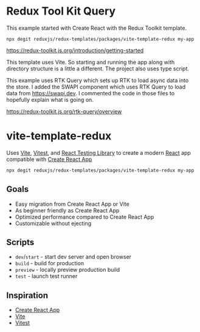 # Redux Tool Kit Query 

This example started with Create React with the Redux Toolkit template. 

```
npx degit reduxjs/redux-templates/packages/vite-template-redux my-app
```

https://redux-toolkit.js.org/introduction/getting-started

This template uses Vite. So starting and running the app along with directory structure is a little a different. The project also uses type script. 

This example uses RTK Query which sets up RTK to load async data into the store. I added the SWAPI component which uses RTK Query to load data from https://swapi.dev. I commented the code in those files to hopefully explain what is going on. 

https://redux-toolkit.js.org/rtk-query/overview

# vite-template-redux

Uses [Vite](https://vitejs.dev/), [Vitest](https://vitest.dev/), and [React Testing Library](https://github.com/testing-library/react-testing-library) to create a modern [React](https://react.dev/) app compatible with [Create React App](https://create-react-app.dev/)

```sh
npx degit reduxjs/redux-templates/packages/vite-template-redux my-app
```

## Goals

- Easy migration from Create React App or Vite
- As beginner friendly as Create React App
- Optimized performance compared to Create React App
- Customizable without ejecting

## Scripts

- `dev`/`start` - start dev server and open browser
- `build` - build for production
- `preview` - locally preview production build
- `test` - launch test runner

## Inspiration

- [Create React App](https://github.com/facebook/create-react-app/tree/main/packages/cra-template)
- [Vite](https://github.com/vitejs/vite/tree/main/packages/create-vite/template-react)
- [Vitest](https://github.com/vitest-dev/vitest/tree/main/examples/react-testing-lib)
